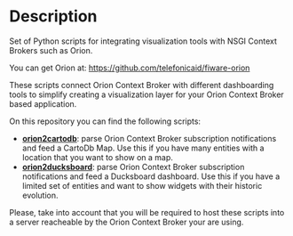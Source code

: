 Description
==================

Set of Python scripts for integrating visualization tools with NSGI Context Brokers such as Orion.

You can get Orion at: https://github.com/telefonicaid/fiware-orion

These scripts connect Orion Context Broker with different dashboarding tools to simplify creating a visualization layer for your Orion Context Broker based application.

On this repository you can find the following scripts:

* **[orion2cartodb](/orion2cartodb)**: parse Orion Context Broker subscription notifications and feed a CartoDb Map.  Use this if you have many entities with a location that you want to show on a map.
* **[orion2ducksboard](/orion2ducksboard)**: parse Orion Context Broker subscription notifications and feed a Ducksboard dashboard. Use this if you have a limited set of entities and want to show widgets with their historic evolution.

Please, take into account that you will be required to host these scripts into a server reacheable by the Orion Context Broker your are using.

